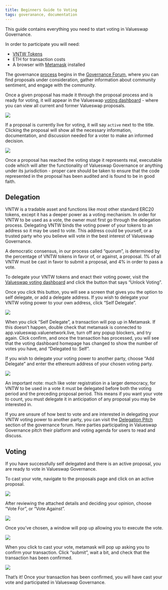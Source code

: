 ```yaml
---
title: Beginners Guide to Voting
tags: goveranance, documentation
---
```


This guide contains everything you need to start voting in Valueswap Governance.

In order to participate you will need:

- [VNTW Tokens](https://valueswap.valuenetwork.live/blog/vntw/)
- ETH for transaction costs
- A browser with [Metamask](https://metamask.io/) installed

The governance [process](https://valueswap.valuenetwork.live/docs/v2/governance/process/) begins in the [Governance Forum](https://gov.valueswap.valuenetwork.live/), where you can find proposals under consideration, gather information about community sentiment, and engage with the community.

Once a given proposal has made it through the proposal process and is ready for voting, it will appear in the Valueswap [voting dashboard](https://app.valueswap.valuenetwork.live/#/vote) - where you can view all current and former Valueswap proposals.

![](images/Proposals_Overview.png)

If a proposal is currently live for voting, it will say `active` next to the title. Clicking the proposal will show all the necessary information, documentation, and discussion needed for a voter to make an informed decision.

![](images/Proposal_Active.png)

Once a proposal has reached the voting stage it represents real, executable code which will alter the functionality of Valueswap Governance or anything under its jurisdiction - proper care should be taken to ensure that the code represented in the proposal has been audited and is found to be in good faith.

## Delegation

VNTW is a tradable asset and functions like most other standard ERC20 tokens, except it has a deeper power as a voting mechanism. In order for VNTW to be used as a vote, the owner must first go through the delegation process. Delegating VNTW binds the voting power of your tokens to an address so it may be used to vote. This address could be yourself, or a trusted party who you believe will vote in the best interest of Valueswap Governance.

A democratic consensus, in our process called “quorum”, is determined by the percentage of VNTW tokens in favor of, or against, a proposal. 1% of all VNTW must be cast in favor to submit a proposal, and 4% in order to pass a vote.

To delegate your VNTW tokens and enact their voting power, visit the [Valueswap voting dashboard](https://app.valueswap.valuenetwork.live/#/vote) and click the button that says “Unlock Voting”.

Once you click this button, you will see a screen that gives you the option to self delegate, or add a delegate address. If you wish to delegate your VNTW voting power to your own address, click “Self Delegate”.

![](images/Unlock_Voting.png)

When you click “Self Delegate”, a transaction will pop up in Metamask. If this doesn’t happen, double check that metamask is connected to app.valueswap.valuenetwork.live, turn off any popup blockers, and try again. Click confirm, and once the transaction has processed, you will see that the voting dashboard homepage has changed to show the number of votes you have, and “Delegated to: Self”.

If you wish to delegate your voting power to another party, choose “Add Delegate” and enter the ethereum address of your chosen voting party.

![](images/Delegate_To_Address.png)

An important note: much like voter registration in a larger democracy, for VNTW to be used in a vote it must be delegated before both the voting period and the preceding proposal period. This means if you want your vote to count, you must delegate it in anticipation of any proposal you may be interested in.

If you are unsure of how best to vote and are interested in delegating your VNTW voting power to another party, you can visit the [Delegation Pitch](https://gov.valueswap.valuenetwork.live/c/delegation-pitch/6) section of the governance forum. Here parties participating in Valueswap Governance pitch their platform and voting agenda for users to read and discuss.

## Voting

If you have successfully self delegated and there is an active proposal, you are ready to vote in Valueswap Governance.

To cast your vote, navigate to the proposals page and click on an active proposal.

![](images/Proposals_Overview.png)

After reviewing the attached details and deciding your opinion, choose “Vote For”, or “Vote Against”.

![](images/Proposal_Active.png)

Once you’ve chosen, a window will pop up allowing you to execute the vote.

![](images/Voting.png)
 
When you click to cast your vote, metamask will pop up asking you to confirm your transaction. Click “submit”, wait a bit, and check that the transaction has been confirmed.

![](images/Submitting_Vote.png)

That’s it! Once your transaction has been confirmed, you will have cast your vote and participated in Valueswap Governance. 
